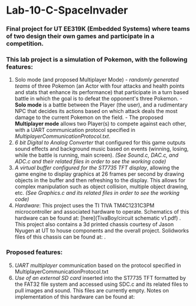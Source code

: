 # Lab-10-C-SpaceInvader
### Final project for UT EE319K (Embedded Systems) where teams of two design their own games and participate in a competition.
### This lab project is a simulation of Pokemon, with the following features:
  1. Solo mode (and proposed Multiplayer Mode)
    - *randomly generated teams* of three Pokemon (an Actor with four attacks and health points and stats that 
      enhance its performance) that participate in a turn based battle in which the goal is to defeat the 
      opponent's three Pokemon.
    - **Solo mode** is a battle between the Player (the user), and a rudimentary NPC that decides its actions based on which attack
      deals the most damage to the current Pokemon on the field.
    - The proposed **Multiplayer mode** allows two Player(s) to compete against each other, with a UART communication protocol
      specified in *MultiplayerCommunicationProtocol.txt*.
  2. *6 bit Digital to Analog Converter* that configured for this game outputs sound effects and background music based on events
    (winning, losing, while the battle is running, main screen). *(See Sound.c, DAC.c, and ADC.c and their related files in order 
    to see the working code)*
  3. *A virtual buffer configured for the ST7735 TFT display*, allowing the game engine to display graphics at 26 frames per second
    by drawing objects in the buffer and then refreshing to the display. This allows for complex manipulation such as object collision,
    multiple object drawing, etc. *(See Graphics.c and its related files in order to see the working code)*
  4. *Hardware*: This project uses the TI TIVA TM4C1231C3PM microcontroller and associated hardware to operate. Schematics of this hardware 
    can be found at: [here](TivaBoy/circuit schematic v1.pdf) . This project also contains a 3d printed chassis courtesy of Jason Nyugen at UT to house components and the overall 
    project. Solidworks files of this chassis can be found at: .
    
    
### Proposed features:
  5. *UART multiplayer* communication based on the protocol specified in MultiplayerCommunicationProtocol.txt
  6. *Use of an external SD card* inserted into the ST7735 TFT formatted by the FAT32 file system and accessed using SDC.c and its related 
    files to pull images and sound. This files are currently empty. Notes on implementation of this hardware can be found at:
    
